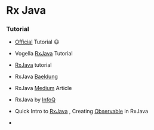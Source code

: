 # Rx Java 
### Tutorial
* [Official](http://reactivex.io/tutorials.html) Tutorial :smiley:

* Vogella [RxJava](http://www.vogella.com/tutorials/RxJava/article.html) Tutorial
* [RxJava](http://blog.danlew.net/2014/09/15/grokking-rxjava-part-1/) tutorial
* RxJava [Baeldung](http://www.baeldung.com/rxjava-tutorial)
* RxJava [Medium](https://medium.com/@milenko_52829/understanding-java-rxjava-for-beginners-5eacb8de12ca) Article
* RxJava by [InfoQ](https://www.infoq.com/search.action?queryString=rxjava&page=1&searchOrder=&sst=r9PuT7Hq73eVTrDW)

* Quick Intro to [RxJava](https://dzone.com/users/2575950/praveer09.html) , Creating [Observable](https://dzone.com/articles/creating-an-observable-in-rxjava) in RxJava 
*
